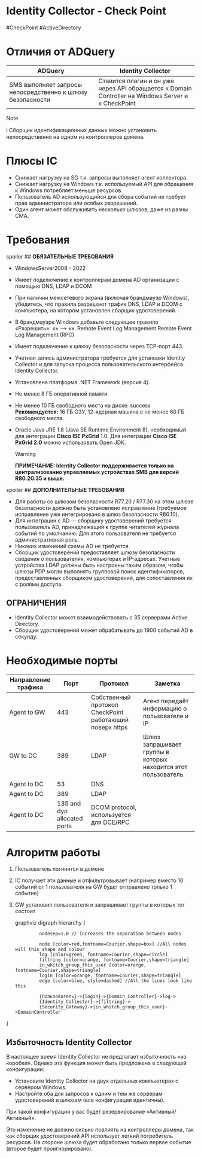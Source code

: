 # Identity Collector - Check Point
#CheckPoint #ActiveDirectory 

# Отличия от ADQuery

| ADQuery |Identity Collector |
| -------- | -------- |
| SMS выполняет запросы непосредственно к шлюзу безопасности | Ставится плагин и он уже через API обращается к Domain Controller на Windows Server и к CheckPoint |

> [!Note]
:information_source: Cборщик идентификационных данных можно установить непосредственно на одном из контроллеров домена.


# Плюсы IC

* Снижает нагрузку на SG т.к. запросы выполняет агент коллектора.
* Снижает нагрузку на Windows т.к. используемый API для обращения к Windows потребляет меньше ресурсов.
* Пользователь AD использующийся для сбора событий не требует прав администратора или особых разрешений.
* Один агент может обслуживать несколько шлюзов, даже из разны CMA.

# Требования
spoiler ## **ОБЯЗАТЕЛЬНЫЕ ТРЕБОВАНИЯ**
* WindowsServer2008 - 2022
* Имеет подключение к контроллерам домена AD организации с помощью DNS, LDAP и DCOM
* При наличии межсетевого экрана (включая брандмауэр Windows), убедитесь, что правила разрешают трафик DNS, LDAP и DCOM с компьютера, на котором установлен сборщик удостоверений.
* В брандмауэре Windows добавьте следующее правило «Разрешить»: «» --> «». Remote Event Log Management  Remote Event Log Management (RPC) 
* Имеет подключение к шлюзу безопасности через TCP-порт 443.
* Учетная запись администратора требуется для установки Identity Collector и для запуска процесса пользовательского интерфейса Identity Collector.
* Установлена платформа .NET Framework (версия 4).
* Не менее 8 ГБ оперативной памяти.
* Не менее 10 ГБ свободного места на диске.
    success
    **Рекомендуется:** 16 ГБ ОЗУ, 12-ядерная машина с не менее 60 ГБ свободного     места.
    
* Oracle Java JRE 1.8 (Java SE Runtime Environment 8), необходимый для интеграции **Cisco ISE PxGrid** 1.0. Для интеграции **Cisco ISE PxGrid 2.0** можно использовать Open JDK.
    > [!Warning]
    **ПРИМЕЧАНИЕ: Identity Collector поддерживается только на централизованно     управляемых устройствах SMB для версий R80.20.35 и выше.**
    


spoiler ## **ДОПОЛНИТЕЛЬНЫЕ ТРЕБОВАНИЯ**
* Для работы со шлюзом безопасности R77.20 / R77.30 на этом шлюзе безопасности должно быть установлено исправление (требуемое исправление уже интегрировано в шлюз безопасности R80.10).
* Для интеграции с AD — сборщику удостоверений требуется пользователь AD, принадлежащий к группе читателей журнала событий по умолчанию. Для этого пользователя не требуется административная роль.
* Никаких изменений схемы AD не требуется.
* Сборщик удостоверений предоставляет шлюзу безопасности сведения о пользователях, компьютерах и IP-адресах. Учетные устройства LDAP должны быть настроены таким образом, чтобы шлюзы PDP могли выполнять групповой поиск идентификаторов, предоставленных сборщиком удостоверений, для сопоставления их с ролями доступа.

## ОГРАНИЧЕНИЯ
* Identity Collector может взаимодействовать с 35 серверами Active Directory.
* Сборщик удостоверений может обрабатывать до 1900 событий AD в секунду.





# Необходимые порты
| Направление трафика | Порт | Протокол | Заметка  |
|-|-|-|-|
| Agent to GW | 443 | Собственный протокол CheckPoint работающий поверх https | Агент передаёт информацию о пользователе и IP  |
| GW to DC | 389 | LDAP | Шлюз запрашивает группы в которых находится этот пользователь.  |
| Agent to DC | 53 | DNS |   |
| Agent to DC | 389 | LDAP |   |
| Agent to DC | 135 and dyn allocated ports | DCOM protocol, используется для DCE/RPC |   |


# Алгоритм работы

1) Пользователь логинится в домене
2) IC получает эти данные и отфильтровывает (например вместо 10 событий от 1 пользователя на GW будет отправлено только 1 событие)
3) GW установил пользователя и запрашивает группы в которых тот состоит

   graphviz
digraph hierarchy {

                nodesep=1.0 // increases the separation between nodes

                node [color=red,fontname=Courier,shape=box] //All nodes will this shape and colour
                log [color=green, fontname=Courier,shape=circle]
                filtring [color=orange, fontname=Courier,shape=triangle]
                in_whitch_group_this_user [color=orange, fontname=Courier,shape=triangle]
                login [color=orange, fontname=Courier,shape=triangle]
                edge [color=blue, style=dashed] //All the lines look like this

                {Пользователь}->{login}->{Domain_Controller}->log->
                {Identity_Collector}->{filtring}->
                {Security_Gateway}->{in_whitch_group_this_user}->DomainController            
}
   


## Избыточность Identity Collector

В настоящее время Identity Collector не предлагает избыточность «из коробки». Однако эта функция может быть предложена в следующей конфигурации:

-   Установите Identity Collector на двух отдельных компьютерах с сервером Windows.
-   Настройте оба для запросов к одним и тем же серверам удостоверений и шлюзам (все конфигурации идентичны).

При такой конфигурации у вас будет резервирование «Активный/Активный».

Это изменение не должно сильно повлиять на контроллеры домена, так как сборщик удостоверений API использует легкий потребитель ресурсов. На стороне шлюза будет обработано только первое событие (второе будет проигнорировано).
